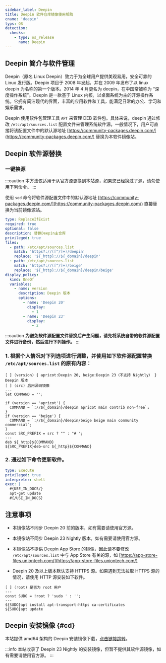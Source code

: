```yaml
---
sidebar_label: Deepin
title: Deepin 软件仓库镜像使用帮助
cname: 'deepin'
typs: OS
detection:
  checks:
    - type: os_release
      name: Deepin
---
```


## Deepin 简介与软件管理

Deepin（原名 Linux Deepin）致力于为全球用户提供美观易用，安全可靠的 Linux 发行版。Deepin 项目于 2008 年发起，并在 2009 年发布了以 linux deepin 为名称的第一个版本。2014 年 4 月更名为 deepin，在中国常被称为 “深度操作系统”。Deepin 是一款基于 Linux 内核，以桌面系统为主的开源操作系统。它拥有简洁现代的界面，丰富的应用软件和工具，能满足日常的办公、学习和娱乐需求。

Deepin 使用软件包管理工具 `APT` 来管理 DEB 软件包。具体来说，deepin 通过修改 `/etc/apt/sources.list` 配置文件来管理系统软件源。一般情况下，用户可直接将该配置文件中的默认源地址 [https://community-packages.deepin.com/](https://community-packages.deepin.com/) 替换为本软件镜像站。

## Deepin 软件源替换

### 一键换源

:::caution
本方法仅适用于从官方源更换到本站源，如果您已经换过了源，请勿使用下列命令。
:::

使用 `sed` 命令将软件源配置文件中的默认源地址 [https://community-packages.deepin.com/](https://community-packages.deepin.com/) 直接替换为当前镜像源站。


```yaml cli
type: ReplaceIfExist
required: true
optional: false
description: 替换Deepin主仓库
privileged: true
files:
  - path: /etc/apt/sources.list
    match: 'https?://([^/]+)/deepin'
    replace: '${_http}://${_domain}/deepin'
  - path: /etc/apt/sources.list
    match: 'https?://([^/]+)/beige'
    replace: '${_http}://${_domain}/deepin/beige'
display_policy:
  kind: OneOf
  variables:
    - name: version
      description: Deepin 版本
      options:
        - name: 'Deepin 20'
          display: 
            - 1
        - name: 'Deepin 23'
          display:
            - 2
```

:::caution
**为避免软件源配置文件替换后产生问题，请先将系统自带的软件源配置文件进行备份，然后进行下列操作。**
:::

### 1. 根据个人情况对下列选项进行调整，并使用如下软件源配置替换 `/etc/apt/sources.list` 的原有内容：

```shell varcode
[ ] (version) { apricot:Deepin 20, beige:Deepin 23（不支持 Nightly） } Deepin 版本
[ ] (src) 启用源码镜像
---
let COMMAND = '';

if (version == 'apricot') {
  COMMAND = `://${_domain}/deepin apricot main contrib non-free`;
}
if (version == 'beige') {
  COMMAND = `://${_domain}/deepin/beige beige main community commercial`;
}
const SRC_PREFIX = src ? "" : "# ";
---
deb ${_http}${COMMAND}
${SRC_PREFIX}deb-src ${_http}${COMMAND}
```

### 2. 通过如下命令更新软件。

```yaml cli
type: Execute
privileged: true
interpreter: shell
exec: |
  #{USE_IN_DOCS/}
  apt-get update
  #{/USE_IN_DOCS}
```



## 注意事项

- 本镜像站不同步 Deepin 20 前的版本，如有需要请使用官方源。

- 本镜像站不同步 Deepin 23 Nightly 版本，如有需要请使用官方源。

- 本镜像站不提供 Deepin App Store 的镜像，因此请不要修改 `/etc/apt/sources.list` 中与 App Store 有关的源，如 [https://app-store-files.uniontech.com/](https://app-store-files.uniontech.com/)

- Deepin 20 及以上版本默认支持 HTTPS 源。如果遇到无法拉取 HTTPS 源的情况，请使用 HTTP 源安装如下软件。

```shell varcode
[ ] (root) 是否为 root 用户
---
const SUDO = !root ? 'sudo ' : '';
---
${SUDO}apt install apt-transport-https ca-certificates
${SUDO}apt update
```

## Deepin 安装镜像 {#cd}

本站提供 amd64 架构的 Deepin 安装镜像下载，[点击链接跳转](/release?release=deepin)。

:::info
本站收录了 Deepin 23 Nightly 的安装镜像，但暂不提供其软件源镜像，如有需要请使用官方源。
:::
